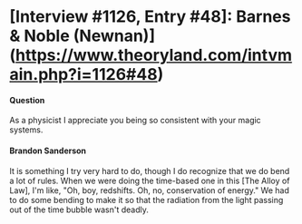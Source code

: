# [Interview #1126, Entry #48]: Barnes & Noble (Newnan)](https://www.theoryland.com/intvmain.php?i=1126#48)

#### Question

As a physicist I appreciate you being so consistent with your magic systems.

#### Brandon Sanderson

It is something I try very hard to do, though I do recognize that we do bend a lot of rules. When we were doing the time-based one in this [The Alloy of Law], I'm like, "Oh, boy, redshifts. Oh, no, conservation of energy." We had to do some bending to make it so that the radiation from the light passing out of the time bubble wasn't deadly.


